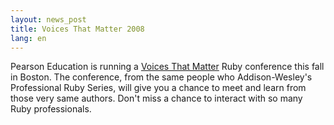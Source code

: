 ```yaml
---
layout: news_post
title: Voices That Matter 2008
lang: en
---
```


Pearson Education is running a [Voices That Matter][1] Ruby conference
this fall in Boston. The conference, from the same people who
Addison-Wesley\'s Professional Ruby Series, will give you a chance to
meet and learn from those very same authors. Don\'t miss a chance to
interact with so many Ruby professionals.

[1]: http://www.voicesthatmatter.com/ruby2008/ 
